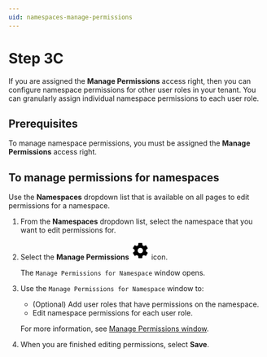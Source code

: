 ```yaml
---
uid: namespaces-manage-permissions
---
```


# Step 3C

If you are assigned the **Manage Permissions** access right, then you can configure namespace permissions for other user roles in your tenant. You can granularly assign individual namespace permissions to each user role.

## Prerequisites

To manage namespace permissions, you must be assigned the **Manage Permissions** access right.

## To manage permissions for namespaces

Use the **Namespaces** dropdown list that is available on all pages to edit permissions for a namespace.

1. From the **Namespaces** dropdown list, select the namespace that you want to edit permissions for.

1. Select the **Manage Permissions** ![Manage Permissions](../../_icons/default/cog.svg) icon.

    The `Manage Permissions for Namespace` window opens.

1. Use the `Manage Permissions for Namespace` window to:

    - (Optional) Add user roles that have permissions on the namespace.
    - Edit namespace permissions for each user role.

    For more information, see [Manage Permissions window](xref:permissions-management#manage-permissions-window).

1. When you are finished editing permissions, select **Save**.
